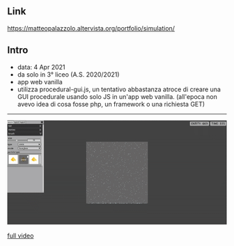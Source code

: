 ## Link
https://matteopalazzolo.altervista.org/portfolio/simulation/

## Intro
- data: 4 Apr 2021
- da solo in 3° liceo (A.S. 2020/2021)
- app web vanilla
- utilizza procedural-gui.js, un tentativo abbastanza atroce di creare una GUI procedurale usando solo JS in un'app web vanilla. (all'epoca non avevo idea di cosa fosse php, un framework o una richiesta GET)

---

![](./screenshots/00.gif)

[full video](./screenshots/00.mp4)